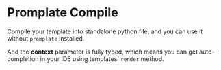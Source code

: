 # Promplate Compile

Compile your template into standalone python file, and you can use it without `promplate` installed.

And the **context** parameter is fully typed, which means you can get auto-completion in your IDE using templates' `render` method.
